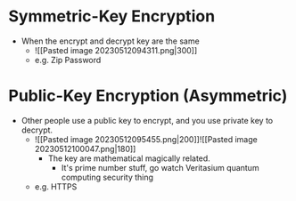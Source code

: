 # Symmetric-Key Encryption
- When the encrypt and decrypt key are the same
	- ![[Pasted image 20230512094311.png|300]]
	- e.g. Zip Password
# Public-Key Encryption (Asymmetric)
- Other people use a public key to encrypt, and you use private key to decrypt.
	- ![[Pasted image 20230512095455.png|200]]![[Pasted image 20230512100047.png|180]]
		- The key are mathematical magically related.
			- It's prime number stuff, go watch Veritasium quantum computing security thing
	- e.g. HTTPS
